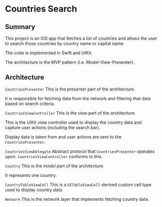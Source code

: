 # Countries Search

## Summary

This project is an iOS app that fetches a list of countries and allows the user to search those countries by country name or capital name.

The code is implemented in Swift and UIKit.

The architecture is the MVP pattern (i.e. Model-View-Presenter).

## Architecture

`CountriesPresenter`
This is the *presenter* part of the architecture.

It is responsible for fetching data from the network and filtering that data based on search criteria.

`CountriesViewController`
This is the *view* part of the architecture.

This is the UIKit view controller used to display the country data and capture user actions (including the search bar).

Display data is taken from and user actions are sent to the `CountriesPresenter`.

`CountriesViewDelegate`
Abstract protocol that `CountriesPresenter` operates upon.  `CountriesViewController` conforms to this.

`Country`
This is the *model* part of the architecture.

It represents one country.

`CountryTableViewCell`
This is a `UITableViewCell`-derived custom cell type used to display country data.

`Network`
This is the network layer that implements fetching country data.
